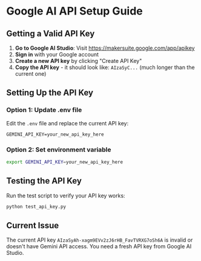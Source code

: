 # Google AI API Setup Guide

## Getting a Valid API Key

1. **Go to Google AI Studio**: Visit https://makersuite.google.com/app/apikey
2. **Sign in** with your Google account
3. **Create a new API key** by clicking "Create API Key"
4. **Copy the API key** - it should look like: `AIzaSyC...` (much longer than the current one)

## Setting Up the API Key

### Option 1: Update .env file
Edit the `.env` file and replace the current API key:
```
GEMINI_API_KEY=your_new_api_key_here
```

### Option 2: Set environment variable
```bash
export GEMINI_API_KEY=your_new_api_key_here
```

## Testing the API Key

Run the test script to verify your API key works:
```bash
python test_api_key.py
```

## Current Issue

The current API key `AIzaSyAh-xagm9EVv2zJ6rHB_FavTVRXG7oSh6A` is invalid or doesn't have Gemini API access. You need a fresh API key from Google AI Studio. 